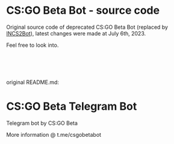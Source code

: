 # CS:GO Beta Bot - source code
Original source code of deprecated CS:GO Beta Bot (replaced by [INCS2Bot](https://github.com/aquaismissing/INCS2bot)), latest changes were made at July 6th, 2023.

Feel free to look into.

\
\
\
\
original README.md:

# CS:GO Beta Telegram Bot
Telegram bot by CS:GO Beta
 
More information @ t.me/csgobetabot
